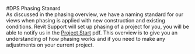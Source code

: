 #DPS Phasing Stanard
<br>
As discussed in the phasing overview, we have a naming standard for our views when phasing is applied with new construction and existing conditions. Revit Support will set up phasing of a project for you, you will be able to notify us in the <a href="/02_DPS Revit Template/2-1_project_start.md">Project Start</a> pdf. This overview is to give you an understanding of how phasing works and if you need to make any adjustments on your current project. 
